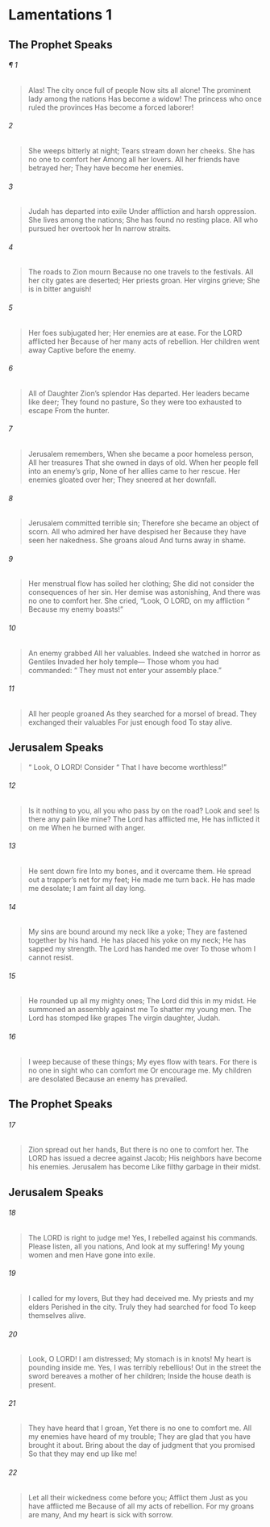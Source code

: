 # Lamentations 1
## The Prophet Speaks
###### ¶ 1
> Alas! The city once full of people
> Now sits all alone!
> The prominent lady among the nations
> Has become a widow!
> The princess who once ruled the provinces
> Has become a forced laborer!
###### 2
> She weeps bitterly at night;
> Tears stream down her cheeks.
> She has no one to comfort her
> Among all her lovers.
> All her friends have betrayed her;
> They have become her enemies.
###### 3
> Judah has departed into exile
> Under affliction and harsh oppression.
> She lives among the nations;
> She has found no resting place.
> All who pursued her overtook her
> In narrow straits.
###### 4
> The roads to Zion mourn
> Because no one travels to the festivals.
> All her city gates are deserted;
> Her priests groan.
> Her virgins grieve;
> She is in bitter anguish!
###### 5
> Her foes subjugated her;
> Her enemies are at ease.
> For the LORD afflicted her
> Because of her many acts of rebellion.
> Her children went away
> Captive before the enemy.
###### 6
> All of Daughter Zion’s splendor
> Has departed.
> Her leaders became like deer;
> They found no pasture,
> So they were too exhausted to escape
> From the hunter.
###### 7
> Jerusalem remembers,
> When she became a poor homeless person,
> All her treasures
> That she owned in days of old.
> When her people fell into an enemy’s grip,
> None of her allies came to her rescue.
> Her enemies gloated over her;
> They sneered at her downfall.
###### 8
> Jerusalem committed terrible sin;
> Therefore she became an object of scorn.
> All who admired her have despised her
> Because they have seen her nakedness.
> She groans aloud
> And turns away in shame.
###### 9
> Her menstrual flow has soiled her clothing;
> She did not consider the consequences of her sin.
> Her demise was astonishing,
> And there was no one to comfort her.
> She cried, “Look, O LORD, on my affliction
>  “ Because my enemy boasts!”
###### 10
> An enemy grabbed
> All her valuables.
> Indeed she watched in horror as Gentiles
> Invaded her holy temple—
> Those whom you had commanded:
>  “ They must not enter your assembly place.”
###### 11
> All her people groaned
> As they searched for a morsel of bread.
> They exchanged their valuables
> For just enough food
> To stay alive.
## Jerusalem Speaks
>  “ Look, O LORD! Consider
>  “ That I have become worthless!”
###### 12
> Is it nothing to you, all you who pass by on the road?
> Look and see!
> Is there any pain like mine?
> The Lord has afflicted me,
> He has inflicted it on me
> When he burned with anger.
###### 13
> He sent down fire
> Into my bones, and it overcame them.
> He spread out a trapper’s net for my feet;
> He made me turn back.
> He has made me desolate;
> I am faint all day long.
###### 14
> My sins are bound around my neck like a yoke;
> They are fastened together by his hand.
> He has placed his yoke on my neck;
> He has sapped my strength.
> The Lord has handed me over
> To those whom I cannot resist.
###### 15
> He rounded up all my mighty ones;
> The Lord did this in my midst.
> He summoned an assembly against me
> To shatter my young men.
> The Lord has stomped like grapes
> The virgin daughter, Judah.
###### 16
> I weep because of these things;
> My eyes flow with tears.
> For there is no one in sight who can comfort me
> Or encourage me.
> My children are desolated
> Because an enemy has prevailed.
## The Prophet Speaks
###### 17
> Zion spread out her hands,
> But there is no one to comfort her.
> The LORD has issued a decree against Jacob;
> His neighbors have become his enemies.
> Jerusalem has become
> Like filthy garbage in their midst.
## Jerusalem Speaks
###### 18
> The LORD is right to judge me!
> Yes, I rebelled against his commands.
> Please listen, all you nations,
> And look at my suffering!
> My young women and men
> Have gone into exile.
###### 19
> I called for my lovers,
> But they had deceived me.
> My priests and my elders
> Perished in the city.
> Truly they had searched for food
> To keep themselves alive.
###### 20
> Look, O LORD! I am distressed;
> My stomach is in knots!
> My heart is pounding inside me.
> Yes, I was terribly rebellious!
> Out in the street the sword bereaves a mother of her children;
> Inside the house death is present.
###### 21
> They have heard that I groan,
> Yet there is no one to comfort me.
> All my enemies have heard of my trouble;
> They are glad that you have brought it about.
> Bring about the day of judgment that you promised
> So that they may end up like me!
###### 22
> Let all their wickedness come before you;
> Afflict them
> Just as you have afflicted me
> Because of all my acts of rebellion.
> For my groans are many,
> And my heart is sick with sorrow.
